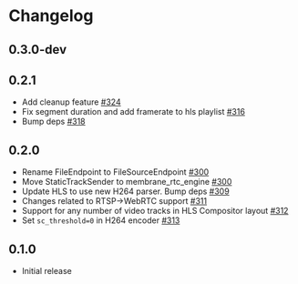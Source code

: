 # Changelog

## 0.3.0-dev

## 0.2.1
* Add cleanup feature [#324](https://github.com/jellyfish-dev/membrane_rtc_engine/pull/324)
* Fix segment duration and add framerate to hls playlist [#316](https://github.com/jellyfish-dev/membrane_rtc_engine/pull/316)
* Bump deps [#318](https://github.com/jellyfish-dev/membrane_rtc_engine/pull/318)

## 0.2.0
* Rename FileEndpoint to FileSourceEndpoint [#300](https://github.com/jellyfish-dev/membrane_rtc_engine/pull/300/)
* Move StaticTrackSender to membrane_rtc_engine [#300](https://github.com/jellyfish-dev/membrane_rtc_engine/pull/300/)
* Update HLS to use new H264 parser. Bump deps [#309](https://github.com/jellyfish-dev/membrane_rtc_engine/pull/309)
* Changes related to RTSP->WebRTC support [#311](https://github.com/jellyfish-dev/membrane_rtc_engine/pull/311)
* Support for any number of video tracks in HLS Compositor layout [#312](https://github.com/jellyfish-dev/membrane_rtc_engine/pull/312)
* Set `sc_threshold=0` in H264 encoder [#313](https://github.com/jellyfish-dev/membrane_rtc_engine/pull/313)

## 0.1.0
* Initial release
